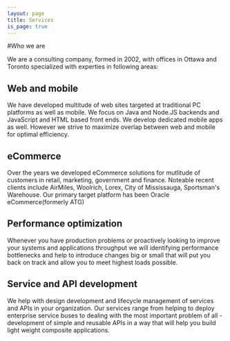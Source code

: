 ```yaml
---
layout: page
title: Services
is_page: true
---
```

#Who we are

We are a consulting company, formed in 2002, with offices in Ottawa and Toronto specialized with experties in following areas:

## Web and mobile

We have developed multitude of web sites targeted at traditional PC platforms as well as mobile.  We focus on Java and Node.JS backends and JavaScript and HTML based front ends. We develop dedicated mobile apps as well. However we strive to maximize overlap between web and mobile for optimal efficiency.

## eCommerce

Over the years we developed eCommerce solutions for mutlitude of customers in retail, marketing, government and finance. Noteable recent clients include AirMiles, Woolrich, Lorex, City of Mississauga, Sportsman's Warehouse. Our primary target platform has been Oracle eCommerce(formerly ATG)

## Performance optimization

Whenever you have production problems or proactively looking to improve your systems and applications throughput we will identifying performance bottlenecks and help to introduce changes big or small that will put you back on track and allow you to meet highest loads possible.

## Service and API development

We help with design development and lifecycle management of services and APIs in your organization. Our services range from helping to deploy enterprise service buses to dealing with the most important problem of all - development of simple and reusable APIs in a way that will help you build light weight composite applications.

